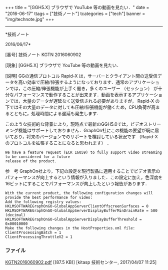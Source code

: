 ﻿+++
title = "[GGH5.X] ブラウザで YouTube 等の動画を見たい．"
date = "2016-06-17"
ttags = ["技術ノート"]
tcategories = ["tech"]
banner = "img/technote.jpg"
+++

-----------------------------------------------------------------------------------------------------------------------------

*技術ノート

2016/06/17*


[番号]
技術ノート KGTN 2016060902

[現象]
[GGH5.X] ブラウザで YouTube 等の動画を見たい．

[説明]
GGの通信プロトコル Rapid-X
は，サーバーとクライアント間の送受信データを高い効率で圧縮/伸張するようになっております．通常のアプリケーションでは，この圧縮/伸張機能が上手く働き，多くのユーザー
（セッション）
が十分なパフォーマンスで動作することが出来ます．動画を表示するアプリケーションでは，大量のデータが遅延なく送受信される必要がありますが，
Rapid-X
の下ではその大量のデータに対しても圧縮/伸張機能が働くため，CPU負荷が高まるとともに，処理時間による遅延も発生します．

このような技術的な背景により，現時点で最新のGGH5.0では，ビデオストリーミング機能はサポートしておりません．GraphOn社にこの機能の要望が既に届いており，将来のバージョンでのサポートを検討している状況です
（Rapid-X のプロトコルを拡張することになると思われます） ．

    We have a feature request (ECR 16059) to fully support video streaming to be considered for a future
    release of the product.

参　考
GraphOn社より，下記の設定を現行製品に適用することでビデオ表示のパフォーマンスが向上するという情報が入りました．この設定に加え，色深度を16ビットにすることでパフォーマンスが向上したという報告があります．

    With the current product, the following configuration changes will provide the best performance for video:
    Add the following registry values:
    HKLMSOFTWAREGraphOnGO-GlobalAppServerClientOffscreenSurfaces = 0
    HKLMSOFTWAREGraphOnGO-GlobalAppServerDisplayBufferMinDrainRate = 500 (decimal)
    HKLMSOFTWAREGraphOnGO-GlobalAppServerDisplayBufferThreshold = 0x00010000
    Make the following changes in the HostProperties.xml file:
    ClientProcessingBatch = 1
    ClientProcessingThrottleV2 = 1


### ファイル

 
 


[KGTN2016060902.pdf](http://techreport.kitasp.net/attachments/download/3279/KGTN2016060902.pdf)
 [(87.5 KB)] [kitasp 技術センター, 2017/04/07
11:25]


 


 

